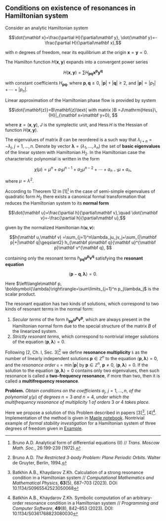## Conditions on existence of resonances in Hamiltonian system

Consider an analytic Hamiltonian system 
```math
\dot{\mathbf x}=\frac{\partial H}{\partial\mathbf y}, \dot{\mathbf y}=-\frac{\partial H}{\partial\mathbf x},
```
with $n$ degrees of freedom, near its equilibrium at the origin $\mathbf x=\mathbf y=0$.

The Hamilton function $H(\mathbf x,\mathbf y)$ expands into a convergent power series 
```math
H(\mathbf x,\mathbf y) = \sum H_{\mathbf p\mathbf q}\mathbf x^{\mathbf p}\mathbf y^{\mathbf q}
```
with constant coefficients $H_{\mathbf{pq}}$, where $\mathbf p,\mathbf q\geq0$, $|\mathbf p|+|\mathbf q|\geq2$, and $|\mathbf{p}|=|p_1|+\dotsb+|p_n|$. 

Linear approximation of the Hamiltonian phase flow is provided by system 
```math
\dot{\mathbf{z}}=B\mathbf{z}\text{ with matrix }B =J\mathrm{Hess}\,{H}|_{\mathbf x=\mathbf y=0}, 
```
where $\mathbf z=(\mathbf x,\mathbf y)$, $J$ is the symplectic unit, and $\mathrm{Hess}\,{H}$ is the Hessian of function $H(\mathbf x,\mathbf y)$. 

The eigenvalues of matrix $B$ can be reordered is a such way that $\lambda_{j+n}=-\lambda_j$, $j=1,\dotsc,n$.  Denote by vector $\boldsymbol{\lambda} = (\lambda_1,\dotsc,\lambda_n)$ the set of **basic eigenvalues** of the linear system with Hamiltonian $H_2$. In the Hamiltonian case the characteristic polynomial is written  in the form
```math
\chi(\mu)=\mu^n+a_1\mu^{n-1}+a_2\mu^{n-2}+\dotsb+a_{n-1}\mu+a_n, 
```
where $\mu=\lambda^2$.

According to Theorem 12 in [1][^1]  in the case of semi-simple eigenvalues of quadratic form $H_2$ there exists a canonical formal transformation that reduces the Hamiltonian system to its **normal form** 
```math
\dot{\mathbf u}=\frac{\partial h}{\partial\mathbf v},\quad \dot{\mathbf v}=-\frac{\partial h}{\partial\mathbf u},
```
given by the normalized Hamiltonian $h(\mathbf u,\mathbf v)$: 
```math
h(\mathbf u,\mathbf v) =\sum_{j=1}^n\lambda_ju_jv_j+\sum_{|\mathbf p|+|\mathbf q|\geqslant2} h_{\mathbf p\mathbf q}{\mathbf u}^{\mathbf p}\mathbf v^{\mathbf q}, 
```
containing only the resonant terms $h_{\mathbf p\mathbf q}\mathbf u^{\mathbf p}\mathbf v^{\mathbf q}$ satisfying the **resonant equation** 
```math
\left\langle\mathbf p-\mathbf q,\boldsymbol{\lambda}\right\rangle=0.
```
Here $\left\langle\mathbf p, \boldsymbol{\lambda}\right\rangle=\sum\limits_{j=1}^n p_j\lambda_j$ is the scalar product.

The resonant equation has two kinds of solutions, which correspond to two kinds of resonant terms in the normal form:

1) *Secular terms* of the form $h_{\mathbf{pp}}\mathbf u^{\mathbf p}\mathbf v^{\mathbf p}$, which are always present in the Hamiltonian normal form due to the special structure of the matrix $B$ of the linearized system.
2) *Strictly resonant terms*, which correspond to nontrivial integer solutions of the equation $\left\langle \mathbf p,\boldsymbol{\lambda}\right\rangle=0$.

Following [2, Ch. I, Sec. 3][^2] we define **resonance multiplicity** $\mathfrak{k}$ as the number of linearly independent solutions $\mathbf p\in\mathbb Z^n$ to the equation $\left\langle \mathbf p,\boldsymbol{\lambda}\right\rangle=0$, and the *resonance order* $\mathfrak q=\min |\mathbf{p}|$ by $\mathbf{p} \in \mathbb{Z}^{n}$, $\mathbf{p} \neq 0$, $\langle\mathbf{p},\boldsymbol{\lambda}\rangle=0$. If the solution to the equation $\left\langle \mathbf p,\boldsymbol{\lambda}\right\rangle=0$ contains only two eigenvalues, then such resonance is called a **two-frequency resonance**, if more than two, then it is called a  **multifrequency resonance**.

**Problem.** *Obtain conditions on the coefficients* $a_j$, $j=1,\dotsc,n$,  *of the polynomial* $\chi(\mu)$ *of degrees*  $n=3$ *and* $n=4$, *under which the multifrequency resonance of multiplicity* $1$ *of orders* $3$ *or* $4$ *takes place.*

Here we propose a solution of this Problem described in papers [3][^3], [4][^4]. Implementation of the method is given in [Maple notebook](https://github.com/abbat06/Resonant_condition/blob/main/ResCond_qr1_full.mw). Nontrivial example of *formal stability investigation* for a Hamiltonian system of three degrees of freedom given in [Example](https://github.com/abbat06/Resonant_condition/blob/main/Example.mw).

[^1]: Bruno A.D.  Analytical form of differential equations (II) // *Trans. Moscow Math. Soc.*, 26:199-239 (1972).
[^2]: Bruno A.D. *The Restricted 3-body Problem: Plane Periodic Orbits*. Walter de Gruyter, Berlin, 1994.
[^3]: Batkhin A.B., Khaydarov Z.Kh. Calculation of a strong resonance condition in a Hamiltonian system // *Computational Mathematics and Mathematical Physics*, **63**(5), 687–703 (2023). DOI: 10.1134/S0965542523050068
[^4]: Batkhin A.B., Khaydarov Z.Kh. Symbolic computation of an arbitrary-order resonance condition in a Hamiltonian system // *Programming and Computer Software*, **49**(8), 842–853 (2023). DOI: 10.1134/S0361768823080030
